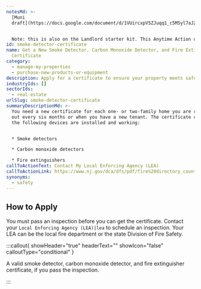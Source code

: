```yaml
---
notesMd: >-
  [Muni
  draft](https://docs.google.com/document/d/1VUircxpV5ZJuqq1_c5M5yl7aJZ8CkafDsm2Teuz_zGk/edit)


  Note: this is also on the Landlord starter kit. This Anytime Action only appears to Oscars.
id: smoke-detector-certificate
name: Get a New Smoke Detector, Carbon Monoxide Detector, and Fire Extinguisher
  Certificate
category:
  - manage-my-properties
  - purchase-new-products-or-equipment
description: Apply for a certificate to ensure your property meets safety standards.
industryIds: []
sectorIds:
  - real-estate
urlSlug: smoke-detector-certificate
summaryDescriptionMd: >-
  You need a new certificate for each one- or two-family home you are renting
  out every six months or when you have a new tenant. The certificate confirms
  the following devices are installed and working:


  * Smoke detectors

  * Carbon monoxide detectors

  * Fire extinguishers
callToActionText: Contact My Local Enforcing Agency (LEA)
callToActionLink: https://www.nj.gov/dca/dfs/pdf/fire%20directory_county%20summary/fire_code_enforcement_director.pdf
synonyms:
  - safety
---
```


## How to Apply

You must pass an inspection before you can get the certificate. Contact your `Local Enforcing Agency (LEA)|lea` to schedule an inspection. Your LEA can be the local fire department or the state Division of Fire Safety.

:::callout{ showHeader="true" headerText="" showIcon="false" calloutType="conditional" }

A valid smoke detector, carbon monoxide detector, and fire extinguisher certificate, if you pass the inspection.

:::
